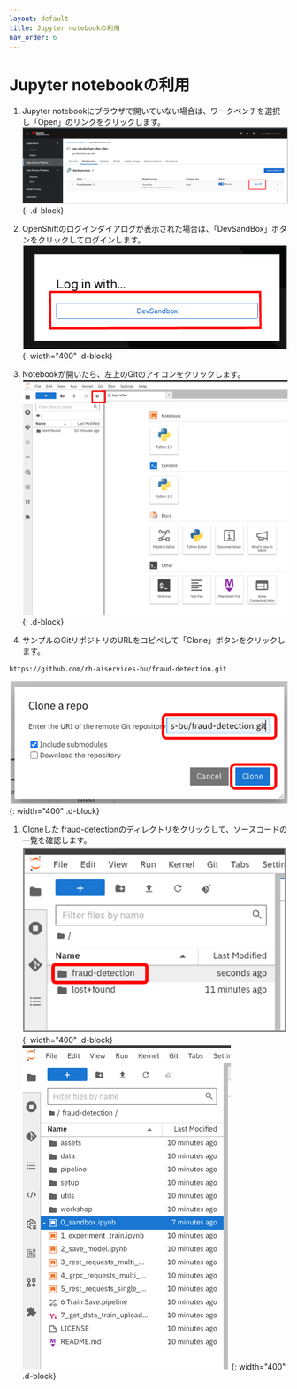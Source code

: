 ```yaml
---
layout: default
title: Jupyter notebookの利用
nav_order: 6
---
```


# Jupyter notebookの利用

1. Jupyter notebookにブラウザで開いていない場合は、ワークベンチを選択し「Open」のリンクをクリックします。
![](../../assets/oai_create_workbench_open.png){: .d-block}

1. OpenShiftのログインダイアログが表示された場合は、「DevSandBox」ボタンをクリックしてログインします。
![](../../assets/oai_notebook_login.png){: width="400" .d-block}

1. Notebookが開いたら、左上のGitのアイコンをクリックします。
![](../../assets/oai_notebook_git.png){: .d-block}

1. サンプルのGitリポジトリのURLをコピペして「Clone」ボタンをクリックします。
```text
https://github.com/rh-aiservices-bu/fraud-detection.git
```
![](../../assets/oai_notebook_clone.png){: width="400" .d-block}

1. Cloneした fraud-detectionのディレクトリをクリックして、ソースコードの一覧を確認します。
![](../../assets/oai_notebook_verify_clone.png){: width="400" .d-block}
![](../../assets/oai_notebook_list_dir.png){: width="400" .d-block}
